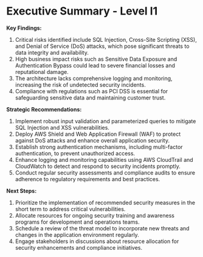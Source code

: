 # Executive Summary - Level l1

**Key Findings:**
1. Critical risks identified include SQL Injection, Cross-Site Scripting (XSS), and Denial of Service (DoS) attacks, which pose significant threats to data integrity and availability.
2. High business impact risks such as Sensitive Data Exposure and Authentication Bypass could lead to severe financial losses and reputational damage.
3. The architecture lacks comprehensive logging and monitoring, increasing the risk of undetected security incidents.
4. Compliance with regulations such as PCI DSS is essential for safeguarding sensitive data and maintaining customer trust.

**Strategic Recommendations:**
1. Implement robust input validation and parameterized queries to mitigate SQL Injection and XSS vulnerabilities.
2. Deploy AWS Shield and Web Application Firewall (WAF) to protect against DoS attacks and enhance overall application security.
3. Establish strong authentication mechanisms, including multi-factor authentication, to prevent unauthorized access.
4. Enhance logging and monitoring capabilities using AWS CloudTrail and CloudWatch to detect and respond to security incidents promptly.
5. Conduct regular security assessments and compliance audits to ensure adherence to regulatory requirements and best practices.

**Next Steps:**
1. Prioritize the implementation of recommended security measures in the short term to address critical vulnerabilities.
2. Allocate resources for ongoing security training and awareness programs for development and operations teams.
3. Schedule a review of the threat model to incorporate new threats and changes in the application environment regularly.
4. Engage stakeholders in discussions about resource allocation for security enhancements and compliance initiatives.

